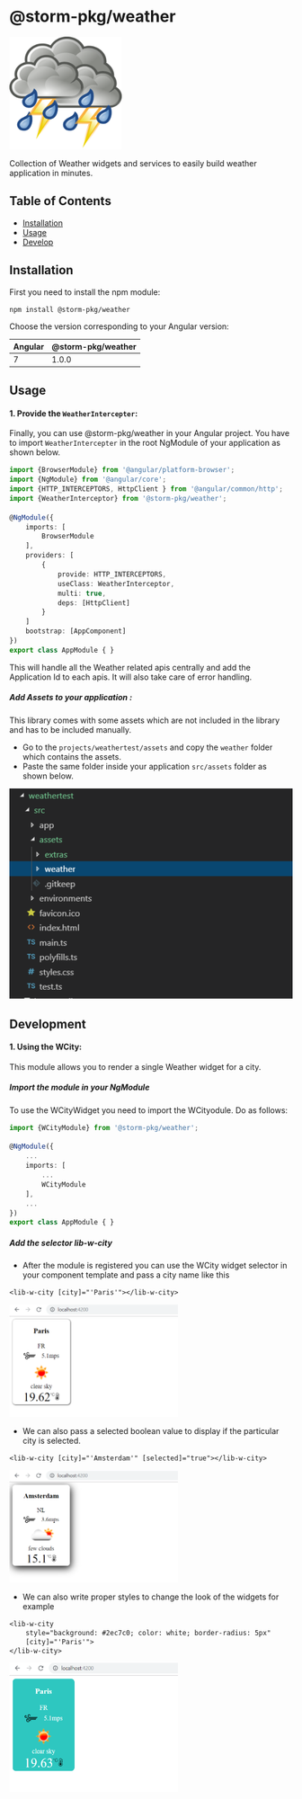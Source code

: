 # @storm-pkg/weather

<p align="left">
    <img src="projects/weathertest/src/assets/extras/w.png" width="200" height="200">
</p>


Collection of Weather widgets and services to easily build weather application in minutes.

## Table of Contents
* [Installation](#installation)
* [Usage](#usage)
* [Develop](#development)


## Installation

First you need to install the npm module:

```sh
npm install @storm-pkg/weather
```

Choose the version corresponding to your Angular version:

 Angular     | @storm-pkg/weather
 ----------- | ------------------- 
 7           | 1.0.0             


## Usage

#### 1. Provide the `WeatherIntercepter`:

Finally, you can use @storm-pkg/weather in your Angular project. You have to import `WeatherIntercepter` in the root NgModule of your application as shown below.

```ts
import {BrowserModule} from '@angular/platform-browser';
import {NgModule} from '@angular/core';
import {HTTP_INTERCEPTORS, HttpClient } from '@angular/common/http';
import {WeatherInterceptor} from '@storm-pkg/weather';

@NgModule({
    imports: [
        BrowserModule
    ],
    providers: [
        {
            provide: HTTP_INTERCEPTORS,
            useClass: WeatherInterceptor,
            multi: true,
            deps: [HttpClient]
        }
    ]
    bootstrap: [AppComponent]
})
export class AppModule { }
```

This will handle all the Weather related apis centrally and add the Application Id to each apis.
It will also take care of error handling.

##### Add Assets to your application :

This library comes with some assets which are not included in the library and has to be included manually.
- Go to the ```projects/weathertest/assets``` and copy the ```weather``` folder which contains the assets.
- Paste the same folder inside your application ```src/assets``` folder as shown below.

<p align="center">
    <img src="projects/weathertest/src/assets/extras/assets-folder.PNG">
</p>


## Development

#### 1. Using the WCity:

This module allows you to render a single Weather widget for a city.

##### Import the module in your NgModule
To use the WCityWidget you need to import the WCityodule. Do as follows:

```ts
import {WCityModule} from '@storm-pkg/weather';

@NgModule({
    ...
    imports: [
        ...
        WCityModule
    ],
    ...
})
export class AppModule { }
```

##### Add the selector lib-w-city
- After the module is registered you can use the WCity widget selector in your component template and pass a city name
like this
```
<lib-w-city [city]="'Paris'"></lib-w-city>
```

<p align="left">
    <img src="projects/weathertest/src/assets/extras/WCity/sample1.PNG" width="300" height="200"> 
</p>

- We can also pass a selected boolean value to display if the particular city is selected.
```
<lib-w-city [city]="'Amsterdam'" [selected]="true"></lib-w-city>
```

<p align="left">
    <img src="projects/weathertest/src/assets/extras/WCity/sample2.PNG"  width="300" height="200">
</p>

- We can also write proper styles to change the look of the widgets for example
```
<lib-w-city 
    style="background: #2ec7c0; color: white; border-radius: 5px"
    [city]="'Paris'">
</lib-w-city>
```

<p align="left">
    <img src="projects/weathertest/src/assets/extras/WCity/sample3.PNG"  width="300" height="230">
</p>
